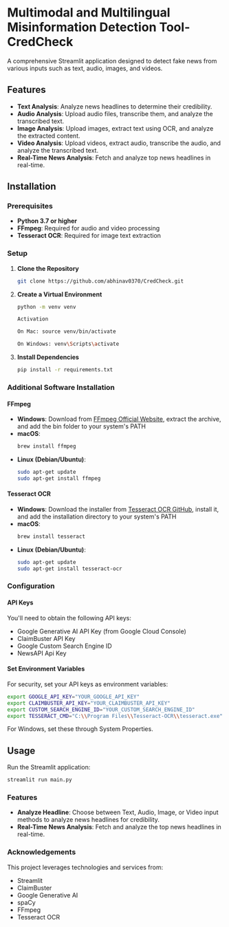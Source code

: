 # Multimodal and Multilingual Misinformation Detection Tool-CredCheck

A comprehensive Streamlit application designed to detect fake news from various inputs such as text, audio, images, and videos.

## Features

- **Text Analysis**: Analyze news headlines to determine their credibility.
- **Audio Analysis**: Upload audio files, transcribe them, and analyze the transcribed text.
- **Image Analysis**: Upload images, extract text using OCR, and analyze the extracted content.
- **Video Analysis**: Upload videos, extract audio, transcribe the audio, and analyze the transcribed text.
- **Real-Time News Analysis**: Fetch and analyze top news headlines in real-time.

## Installation

### Prerequisites

- **Python 3.7 or higher**
- **FFmpeg**: Required for audio and video processing
- **Tesseract OCR**: Required for image text extraction

### Setup

1. **Clone the Repository**
   ```bash
   git clone https://github.com/abhinav0370/CredCheck.git
   ```

2. **Create a Virtual Environment**
   ```bash
   python -m venv venv

   Activation
   
   On Mac: source venv/bin/activate
   
   On Windows: venv\Scripts\activate
   ```

3. **Install Dependencies**
   ```bash
   pip install -r requirements.txt
   ```



### Additional Software Installation

#### FFmpeg
- **Windows**: Download from [FFmpeg Official Website](https://ffmpeg.org/download.html), extract the archive, and add the bin folder to your system's PATH
- **macOS**: 
  ```bash
  brew install ffmpeg
  ```
- **Linux (Debian/Ubuntu)**:
  ```bash
  sudo apt-get update
  sudo apt-get install ffmpeg
  ```

#### Tesseract OCR
- **Windows**: Download the installer from [Tesseract OCR GitHub](https://github.com/UB-Mannheim/tesseract/wiki), install it, and add the installation directory to your system's PATH
- **macOS**: 
  ```bash
  brew install tesseract
  ```
- **Linux (Debian/Ubuntu)**:
  ```bash
  sudo apt-get update
  sudo apt-get install tesseract-ocr
  ```

### Configuration

#### API Keys

You'll need to obtain the following API keys:
- Google Generative AI API Key (from Google Cloud Console)
- ClaimBuster API Key
- Google Custom Search Engine ID
- NewsAPI Api Key 

#### Set Environment Variables

For security, set your API keys as environment variables:

```bash
export GOOGLE_API_KEY="YOUR_GOOGLE_API_KEY"
export CLAIMBUSTER_API_KEY="YOUR_CLAIMBUSTER_API_KEY"
export CUSTOM_SEARCH_ENGINE_ID="YOUR_CUSTOM_SEARCH_ENGINE_ID"
export TESSERACT_CMD="C:\\Program Files\\Tesseract-OCR\\tesseract.exe"  # For Windows
```

For Windows, set these through System Properties.

## Usage

Run the Streamlit application:

```bash
streamlit run main.py
```

### Features

- **Analyze Headline**: Choose between Text, Audio, Image, or Video input methods to analyze news headlines for credibility.
- **Real-Time News Analysis**: Fetch and analyze the top news headlines in real-time.

### Acknowledgements
This project leverages technologies and services from:

- Streamlit
- ClaimBuster
- Google Generative AI
- spaCy
- FFmpeg
- Tesseract OCR


